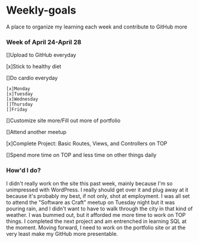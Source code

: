 # Weekly-goals
A place to organize my learning each week and contribute to GitHub more

### Week of April 24-April 28

[]Upload to GitHub everyday

[x]Stick to healthy diet

[]Do cardio everyday

    [x]Monday
    [x]Tuesday
    [x]Wednesday
    []Thursday
    []Friday


[]Customize site more/Fill out more of portfolio

[]Attend another meetup

[x]Complete Project: Basic Routes, Views, and Controllers on TOP

[]Spend more time on TOP and less time on other things daily

### How'd I do?
I didn't really work on the site this past week, mainly because I'm so unimpressed with WordPress. I really should get over it and plug away at it because it's probably my best, if not only, shot at employment. I was all set to attend the "Software as Craft" meetup on Tuesday night but it was pouring rain, and I didn't want to have to walk through the city in that kind of weather. I was bummed out, but it afforded me more time to work on TOP things. I completed the next project and am entrenched in learning SQL at the moment. Moving forward, I need to work on the portfolio site or at the very least make my GitHub more presentable. 